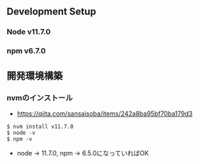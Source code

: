 ## Development Setup
### Node v11.7.0
### npm v6.7.0

## 開発環境構築
### nvmのインストール
- https://qiita.com/sansaisoba/items/242a8ba95bf70ba179d3
```
$ nvm install v11.7.0
$ node -v
$ npm -v
```
- node -> 11.7.0, npm -> 6.5.0になっていればOK
### 